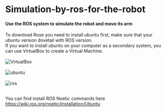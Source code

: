 # Simulation-by-ros-for-the-robot
#### Use the ROS system to simulate the robot and move its arm
To download Rose you need to install ubuntu first, make sure that your ubuntu version dovetail with ROS version. <br>
If you want to install ubuntu on your computer as a secondary system, you can use VirtualBox to create a Virtual Machine.<br>
<br>
![VirtualBox](https://github.com/Areej1basfar/Simulation-by-ros-for-the-robot/assets/121516453/4ab1c034-0a21-4f3a-a18e-f63ce8630f57)<br> <br>
![ubuntu](https://github.com/Areej1basfar/Simulation-by-ros-for-the-robot/assets/121516453/403b5f8a-ccff-4847-b6e0-b3f240005039)<br><br>
![ros](https://github.com/Areej1basfar/Simulation-by-ros-for-the-robot/assets/121516453/72f8ba58-7278-47af-a259-0f1fea7e4a32)<br><br>

You can find install ROS Noetic commands here <br>
https://wiki.ros.org/noetic/Installation/Ubuntu
